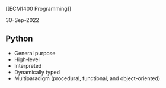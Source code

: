 [[ECM1400 Programming]]

30-Sep-2022

## Python

- General purpose
- High-level
- Interpreted
- Dynamically typed
- Multiparadigm (procedural, functional, and object-oriented) 